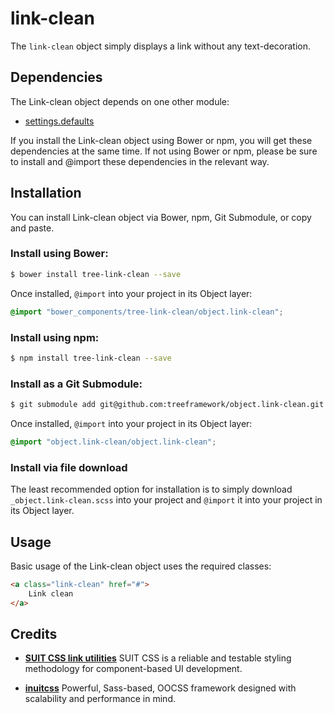# link-clean

The `link-clean` object simply displays a link without any text-decoration.

## Dependencies

The Link-clean object  depends on one other module:

* [settings.defaults](https://github.com/treeframework/settings.defaults)

If you install the Link-clean object using Bower or npm, you will get these
dependencies at the same time. If not using Bower or npm, please be sure to
install and @import these dependencies in the relevant way.

## Installation

You can install Link-clean object via Bower, npm, Git Submodule, or copy and
paste.

### Install using Bower:

```sh
$ bower install tree-link-clean --save
```

Once installed, `@import` into your project in its Object layer:

```scss
@import "bower_components/tree-link-clean/object.link-clean";
```

### Install using npm:

```sh
$ npm install tree-link-clean --save
```

### Install as a Git Submodule:

```sh
$ git submodule add git@github.com:treeframework/object.link-clean.git
```

Once installed, `@import` into your project in its Object layer:

```scss
@import "object.link-clean/object.link-clean";
```

### Install via file download

The least recommended option for installation is to simply download
`_object.link-clean.scss` into your project and `@import` it into your
project in its Object layer.

## Usage

Basic usage of the Link-clean object uses the required classes:

```html
<a class="link-clean" href="#">
    Link clean
</a>
```

## Credits

* **[SUIT CSS link utilities](https://github.com/suitcss/utils-link/)** SUIT
CSS is a reliable and testable styling methodology for component-based UI
development.

* **[inuitcss](https://github.com/inuitcss)** Powerful, Sass-based, OOCSS
framework designed with scalability and performance in mind.
